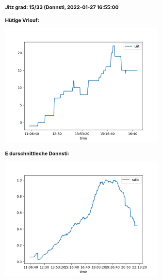 ### Jitz grad: 15/33 (Donnsti, 2022-01-27 16:55:00

### Hütige Vrlouf:
![Graph](Today.png)

### E durschnittleche Donnsti:
![Graph](Donnsti.png)
